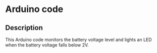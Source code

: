 # Arduino code

Description
-----------

This Arduino code monitors the battery voltage level and lights an LED when the battery voltage falls below 2V.
